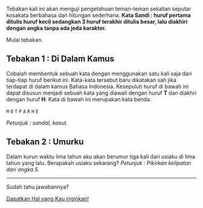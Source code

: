 Tebakan kali ini akan menguji pengetahuan teman-teman sekalian seputar kosakata berbahasa dan hitungan sederhana. 
**Kata Sandi : huruf pertama ditulis huruf kecil sedangkan 3 huruf terakhir ditulis besar, lalu diakhiri dengan angka tanpa ada jeda karakter.**

Mulai tebakan.

## Tebakan 1 : Di Dalam Kamus

Cobalah membentuk sebuah kata dengan menggunakan satu kali saja dari tiap-tiap huruf berikut ini. Kata-kata tersebut baru dikatakan sah jika terdapat di dalam kamus Bahasa Indonesia.
Kesepuluh huruf di bawah ini dapat disusun menjadi sebuah kata yang diawali dengan huruf **T** dan diakhri dengan huruf **H**. Kata di bawah ini merupakan kata benda.

`M` `O` `T` `P` `A` `R` `H` `E` 

*Petunjuk : sandal, kasut.*


## Tebakan 2 : Umurku
Dalam kurun waktu lima tahun aku akan berumur tiga kali dari usiaku di lima tahun yang lalu. Berapakah usiaku sekarang?
*Petunjuk : Pikirkan kelipatan dari angka 5.*

---
Sudah tahu jawabannya?

[Dapatkan Hal yang Kau inginkan!](https://forms.gle/KhF6bfgbAuQDvx5DA)
